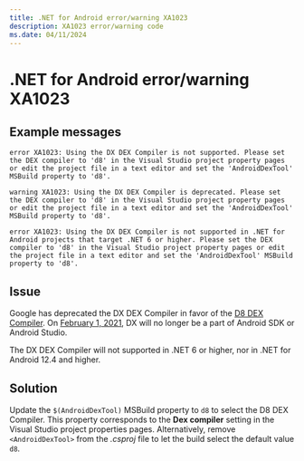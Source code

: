 ```yaml
---
title: .NET for Android error/warning XA1023
description: XA1023 error/warning code
ms.date: 04/11/2024
---
```

# .NET for Android error/warning XA1023

## Example messages

```
error XA1023: Using the DX DEX Compiler is not supported. Please set the DEX compiler to 'd8' in the Visual Studio project property pages or edit the project file in a text editor and set the 'AndroidDexTool' MSBuild property to 'd8'.
```

```
warning XA1023: Using the DX DEX Compiler is deprecated. Please set the DEX compiler to 'd8' in the Visual Studio project property pages or edit the project file in a text editor and set the 'AndroidDexTool' MSBuild property to 'd8'.
```

```
error XA1023: Using the DX DEX Compiler is not supported in .NET for Android projects that target .NET 6 or higher. Please set the DEX compiler to 'd8' in the Visual Studio project property pages or edit the project file in a text editor and set the 'AndroidDexTool' MSBuild property to 'd8'.
```

## Issue

Google has deprecated the DX DEX Compiler in favor of the [D8 DEX
Compiler][d8]. On [February 1, 2021][dx], DX will no longer be a part
of Android SDK or Android Studio.

The DX DEX Compiler will not supported in .NET 6 or higher, nor in
.NET for Android 12.4 and higher.

[d8]: https://developer.android.com/studio/command-line/d8
[dx]: https://android-developers.googleblog.com/2020/02/the-path-to-dx-deprecation.html

## Solution

Update the `$(AndroidDexTool)` MSBuild property to `d8` to select the
D8 DEX Compiler. This property corresponds to the **Dex compiler**
setting in the Visual Studio project properties pages. Alternatively,
remove `<AndroidDexTool>` from the _.csproj_ file to let the build
select the default value `d8`.
